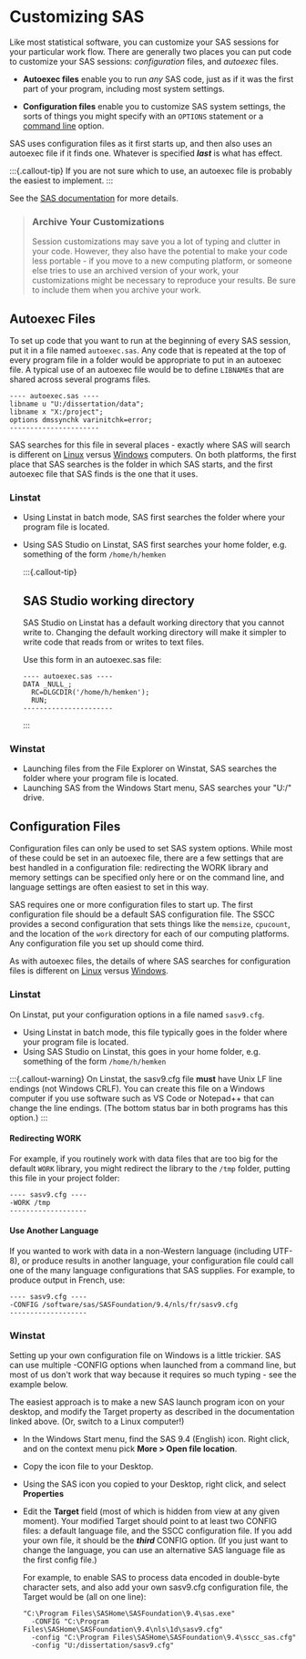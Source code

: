 # Customizing SAS
Like most statistical software, you can customize your SAS
sessions for your particular work flow. There are generally 
two places you can put code to customize
your SAS sessions:  *configuration* files, and *autoexec* files.

- **Autoexec files** enable you to run *any* SAS code, just as if it
was the first part of your program, including most system
settings.

- **Configuration files** enable you to customize SAS system settings,
the sorts of things you might specify with an `OPTIONS` statement
or a [command line](7-4_SAS_command_line.html) option.

SAS uses configuration files as it first starts up, and then
also uses an autoexec file if it finds one.  Whatever is specified
***last*** is what has effect.

:::{.callout-tip}
If you are not sure which to use, an autoexec file is probably
the easiest to implement.
:::

See the [SAS documentation](https://documentation.sas.com/doc/en/pgmsascdc/9.4_3.5/hostunx/p13flc1vsrqwr8n1vutzds8rp3t0.htm)
for more details.

> ### Archive Your Customizations
> Session customizations may save you a lot of typing and clutter in your code.
However, they also have the potential to make your code
less portable - if you move to a new computing platform, or
someone else tries to use an archived version of your work,
your customizations might be necessary to reproduce your
results.  Be sure to include them when you archive your work.

## Autoexec Files
To set up code that you want to run at the beginning of every SAS session,
put it in a file named `autoexec.sas`.  Any code that is repeated 
at the top of every program file in a folder would
be appropriate to put in an autoexec file.
A typical use of an autoexec file
would be to define `LIBNAME`s that are shared across several programs files.

```
---- autoexec.sas ----
libname u "U:/dissertation/data";
libname x "X:/project";
options dmssynchk varinitchk=error;
----------------------
```

SAS searches for this file in several places - exactly where SAS will
search is different on [Linux](https://documentation.sas.com/doc/en/pgmsascdc/9.4_3.5/hostunx/p13flc1vsrqwr8n1vutzds8rp3t0.htm#p1ehc1znix6r96n1pxs9ie7c3941) 
versus [Windows](https://documentation.sas.com/doc/en/pgmsascdc/9.4_3.5/hostwin/p0bmj7wjme32ayn1h4wim7trkhp6.htm#p0ceb6r7y2mkdsn1lc2ice1mx1dc) computers.  On both platforms, the first place that SAS searches is the folder
in which SAS starts, and the first autoexec file that SAS finds is the one that it uses.

### Linstat
- Using Linstat in batch mode, SAS first searches the folder where your program file is located.
- Using SAS Studio on Linstat, SAS first searches your home folder, e.g. something of the form `/home/h/hemken`

  :::{.callout-tip}
  ## SAS Studio working directory
  SAS Studio on Linstat has a default working directory that you cannot write to.
  Changing the default working directory will make it simpler to write code that
  reads from or writes to text files.
  
  Use this form in an autoexec.sas file:
  
  ```
  ---- autoexec.sas ----
  DATA _NULL_;
    RC=DLGCDIR('/home/h/hemken');
    RUN;
  ----------------------
  ```
  :::

### Winstat
- Launching files from the File Explorer on Winstat, SAS searches the folder where your program file is located.
- Launching SAS from the Windows Start menu, SAS searches your "U:/" drive.

## Configuration Files
Configuration files can only be used to set SAS system options.  While most of these could be
set in an autoexec file, there are a few settings that are best handled in a configuration
file:  redirecting the WORK library and memory settings can be specified only here or on the command line, and language settings
are often easiest to set in this way.

SAS requires one or more configuration files to start up.  The first configuration file should be a
default SAS configuration file.  The SSCC provides a second configuration that sets things like the
`memsize`, `cpucount`, and the location of the `work` directory for each of our computing
platforms.  Any configuration file you set up should come third.

As with autoexec files, the details of where SAS searches for configuration files is different
on [Linux](https://documentation.sas.com/doc/en/pgmsascdc/9.4_3.5/hostunx/p13flc1vsrqwr8n1vutzds8rp3t0.htm#p1gwe1epwyr4iin0zh749k4csrzx) 
versus [Windows](https://documentation.sas.com/doc/en/pgmsascdc/9.4_3.5/hostwin/p0bmj7wjme32ayn1h4wim7trkhp6.htm#n0z0mc6z54d2fgn1wzfdnj3uizzw).

### Linstat
On Linstat, put your configuration options in a file named `sasv9.cfg`.

- Using Linstat in batch mode, this file typically goes in the folder where your program file is located.
- Using SAS Studio on Linstat, this goes in your home folder, e.g. something of the form `/home/h/hemken`

:::{.callout-warning}
On Linstat, the sasv9.cfg file **must** have Unix LF line endings (not Windows CRLF).  You can create
this file on a Windows computer if you use software such as VS Code or Notepad++ that can change the
line endings.  (The bottom status bar in both programs has this option.)
:::

#### Redirecting WORK
For example, if you routinely work with data files that are too big for the default `WORK`
library, you might redirect the library to the `/tmp` folder, putting this file in your project folder:

```
---- sasv9.cfg ----
-WORK /tmp
-------------------
```

#### Use Another Language
If you wanted to work with data in a non-Western language (including UTF-8), or produce results in another
language, your configuration file could call one of the many language configurations that SAS supplies.
For example, to produce output in French, use:

```
---- sasv9.cfg ----
-CONFIG /software/sas/SASFoundation/9.4/nls/fr/sasv9.cfg
-------------------
```

### Winstat
Setting up your own configuration file on Windows is a little trickier.  SAS can use
multiple -CONFIG options when launched from a command line, but most of us don't work
that way because it requires so much typing - see the example below.

The easiest approach is to make a new SAS launch program icon on your desktop, and modify
the Target property as described in the documentation linked above.  (Or, switch
to a Linux computer!)

- In the Windows Start menu, find the SAS 9.4 (English) icon.  Right click,
and on the context menu pick **More > Open file location**.
- Copy the icon file to your Desktop.
- Using the SAS icon you copied to your Desktop, right click, and select **Properties**
- Edit the **Target** field (most of which is hidden from view at any given moment).  Your
modified Target should point to at least two CONFIG files:  a default language file, and the
SSCC configuration file.  If you add your own file, it should be the ***third*** CONFIG option.
(If you just want to change the language, you can use an alternative SAS language file as 
the first config file.)

  For example, to enable SAS to process data encoded in double-byte character sets, and also
  add your own sasv9.cfg configuration file, the Target would be (all on one line):

  ```
  "C:\Program Files\SASHome\SASFoundation\9.4\sas.exe"
    -CONFIG "C:\Program Files\SASHome\SASFoundation\9.4\nls\1d\sasv9.cfg"
    -config "C:\Program Files\SASHome\SASFoundation\9.4\sscc_sas.cfg"
    -config "U:/dissertation/sasv9.cfg"
  ```
